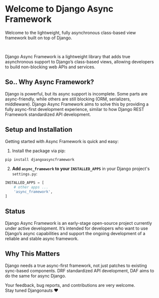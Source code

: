 # Welcome to Django Async Framework


Welcome to the lightweight, fully asynchronous class-based view framework built on top of Django.

<br>

Django Async Framework is a lightweight library that adds true asynchronous support to Django’s class-based views, allowing developers to build non-blocking web APIs and services.

## So.. Why Async Framework?

Django is powerful, but its async support is incomplete. Some parts are async-friendly, while others are still blocking (ORM, serializers, middleware). Django Async Framework aims to solve this by providing a fully async-first development experience, similar to how Django REST Framework standardized API development.

## Setup and Installation

Getting started with Async Framework is quick and easy:

1. Install the package via pip:

```bash
pip install djangoasyncframework
```

2. **Add `async_framework` to your `INSTALLED_APPS`** in your Django project's `settings.py`:

```python
INSTALLED_APPS = [
    # other apps ...
    'async_framework',
]
```

## Status

Django Async Framework is an early-stage open-source project currently under active development. It’s intended for developers who want to use Django’s async capabilities and support the ongoing development of a reliable and stable async framework.

## Why This Matters
Django needs a true async-first framework, not just patches to existing sync-based components. DRF standardized API development, DAF aims to do the same for async Django.

Your feedback, bug reports, and contributions are very welcome.
<br>
Stay tuned Djangonauts ❤️
